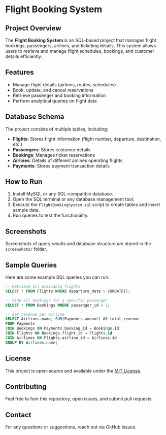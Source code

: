 # Flight Booking System

## Project Overview
The **Flight Booking System** is an SQL-based project that manages flight bookings, passengers, airlines, and ticketing details. This system allows users to retrieve and manage flight schedules, bookings, and customer details efficiently.

## Features
- Manage flight details (airlines, routes, schedules)
- Book, update, and cancel reservations
- Retrieve passenger and booking information
- Perform analytical queries on flight data

## Database Schema
The project consists of multiple tables, including:
- **Flights**: Stores flight information (flight number, departure, destination, etc.)
- **Passengers**: Stores customer details
- **Bookings**: Manages ticket reservations
- **Airlines**: Details of different airlines operating flights
- **Payments**: Stores payment transaction details

## How to Run
1. Install MySQL or any SQL-compatible database.
2. Open the SQL terminal or any database management tool.
3. Execute the `FlightBookingSystem.sql` script to create tables and insert sample data.
4. Run queries to test the functionality.

## Screenshots
Screenshots of query results and database structure are stored in the `screenshots/` folder.

## Sample Queries
Here are some example SQL queries you can run:
```sql
-- Retrieve all available flights
SELECT * FROM Flights WHERE departure_date > CURDATE();

-- Find all bookings for a specific passenger
SELECT * FROM Bookings WHERE passenger_id = 1;

-- Get revenue per airline
SELECT Airlines.name, SUM(Payments.amount) AS total_revenue
FROM Payments
JOIN Bookings ON Payments.booking_id = Bookings.id
JOIN Flights ON Bookings.flight_id = Flights.id
JOIN Airlines ON Flights.airline_id = Airlines.id
GROUP BY Airlines.name;
```

## License
This project is open-source and available under the [MIT License](LICENSE).

## Contributing
Feel free to fork this repository, open issues, and submit pull requests.

## Contact
For any questions or suggestions, reach out via GitHub Issues.


